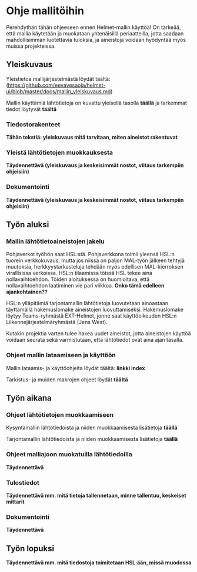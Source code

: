 # Ohje mallitöihin

Perehdythän tähän ohjeeseen ennen Helmet-mallin käyttöä! On tärkeää, että mallia käytetään ja muokataan yhtenäisillä periaatteilla, jotta saadaan mahdollisimman luotettavia tuloksia, ja aineistoja voidaan hyödyntää myös muissa projekteissa.

## Yleiskuvaus

Yleistietoa mallijärjestelmästä löydät täältä: (https://github.com/eevavesaoja/helmet-ui/blob/master/docs/mallin_yleiskuvaus.md)

Mallin käyttämiä lähtötietoja on kuvattu yleisellä tasolla **täällä** ja tarkemmat tiedot löytyvät **täältä**

### Tiedostorakenteet

**Tähän tekstiä: yleiskuvaus mitä tarvitaan, miten aineistot rakentuvat**

### Yleistä lähtötietojen muokkauksesta

**Täydennettävä (yleiskuvaus ja keskeisimmät nostot, viitaus tarkempiin ohjeisiin)**

### Dokumentointi

**Täydennettävä (yleiskuvaus ja keskeisimmät nostot, viitaus tarkempiin ohjeisiin)**

## Työn aluksi

### Mallin lähtötietoaineistojen jakelu

Pohjaverkot työhön saat HSL:stä. Pohjaverkkona toimii yleensä HSL:n tuorein verkkokuvaus, mutta jos niissä on paljon MAL-työn jälkeen tehtyjä muutoksia, herkkyystarkasteluja tehdään myös edellisen MAL-kierroksen virallisissa verkoissa. HSL:n tilaamissa töissä HSL tekee aina nollavaihtoehdon. Töiden aloituksessa on huomioitava, että nollavaihtoehdon laatiminen vie pari viikkoa. **Onko tämä edelleen ajankohtainen??**

HSL:n ylläpitämiä tarjontamallin lähtötietoja luovutetaan ainoastaan täyttämällä hakemuslomake aineistojen luovuttamiseksi. Hakemuslomake löytyy Teams-ryhmästä EXT-Helmet, jonne saat käyttöoikeuden HSL:n Liikennejärjestelmäryhmästä (Jens West).

Kutakin projektia varten tulee hakea uudet aineistot, jotta aineistojen käyttöä voidaan seurata sekä varmistutaan, että lähtötiedot ovat aina ajan tasalla.

### Ohjeet mallin lataamiseen ja käyttöön

Mallin lataamis- ja käyttöohjeita löydät täältä: **linkki index**

Tarkistus- ja muiden makrojen ohjeet löydät **täältä**

## Työn aikana

### Ohjeet lähtötietojen muokkaamiseen

Kysyntämallin lähtötiedoista ja niiden muokkaamisesta lisätietoja **täällä**

Tarjontamallin lähtötiedoista ja niiden muokkaamisesta lisätietoja **täällä**

### Ohjeet malliajoon muokatuilla lähtötiedoilla

**Täydennettävä**

### Tulostiedot

**Täydennettävä mm. mitä tietoja tallennetaan, minne tallentuu, keskeiset mittarit**

### Dokumentointi

**Täydennettävä**

## Työn lopuksi

**Täydennettävä mm. mitä tiedostoja toimitetaan HSL:ään, missä muodossa**
